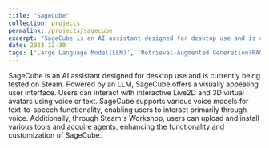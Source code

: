 ```yaml
---
title: "SageCube"
collection: projects
permalink: /projects/sagecube
excerpt: "SageCube is an AI assistant designed for desktop use and is currently being tested on Steam. Powered by an LLM, SageCube offers a visually appealing user interface. Users can interact with interactive Live2D and 3D virtual avatars using voice or text. SageCube supports various voice models for text-to-speech functionality, enabling users to interact primarily through voice. Additionally, through Steam's Workshop, users can upload and install various tools and acquire agents, enhancing the functionality and customization of SageCube."
date: 2023-12-30
tags: ['Large Language Model(LLM)', 'Retrieval-Augmented Generation(RAG)', 'Agent', 'Tool Call', 'Electron', 'Agent Platform']
---
```


SageCube is an AI assistant designed for desktop use and is currently being tested on Steam. Powered by an LLM, SageCube offers a visually appealing user interface. Users can interact with interactive Live2D and 3D virtual avatars using voice or text. SageCube supports various voice models for text-to-speech functionality, enabling users to interact primarily through voice. Additionally, through Steam's Workshop, users can upload and install various tools and acquire agents, enhancing the functionality and customization of SageCube.